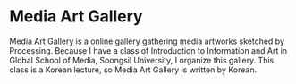 # Media Art Gallery

Media Art Gallery is a online gallery gathering media artworks sketched by Processing. Because I have a class of Introduction to Information and Art in Global School of Media, Soongsil University, I organize this gallery. This class is a Korean lecture, so Media Art Gallery is written by Korean. 
